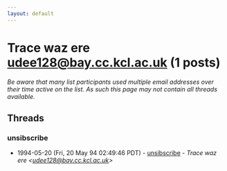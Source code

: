 ```yaml
---
layout: default
---
```


# Trace waz ere <udee128@bay.cc.kcl.ac.uk> (1 posts)

_Be aware that many list participants used multiple email addresses over their time active on the list. As such this page may not contain all threads available._

## Threads

### unsibscribe
+ 1994-05-20 (Fri, 20 May 94 02:49:46 PDT) - [unsibscribe](/archive/1994/05/aa5298c730fcb2f7af0e489bc966e0c7da082079f0f587dd0b1bea6201e34bba) - _Trace waz ere \<udee128@bay.cc.kcl.ac.uk\>_

